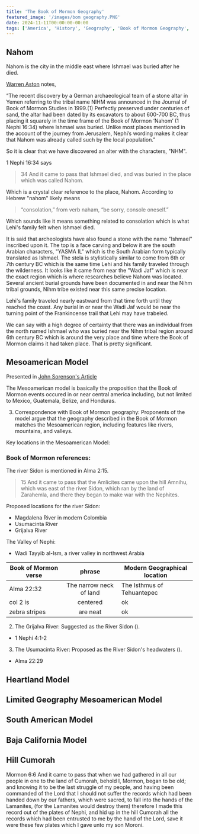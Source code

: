 ```yaml
---
title: 'The Book of Mormon Geography'
featured_image: '/images/bom geography.PNG'
date: 2024-11-11T00:00:00-00:00
tags: ['America', 'History', 'Geography', 'Book of Mormon Geography', 'Book of Mormon', 'Mesoamerican Model']
---
```


## Nahom

Nahom is the city in the middle east where Ishmael was buried after he died. 

[Warren Aston](www.lehistrail.com) notes,

“The recent discovery by a German archaeological team of a stone altar in Yemen referring to the tribal name NIHM was announced in the Journal of Book of Mormon Studies in 1999.(1) Perfectly preserved under centuries of sand, the altar had been dated by its excavators to about 600-700 BC, thus placing it squarely in the time frame of the Book of Mormon ‘Nahom’ (1 Nephi 16:34) where Ishmael was buried. Unlike most places mentioned in the account of the journey from Jerusalem, Nephi’s wording makes it clear that Nahom was already called such by the local population.”

So it is clear that we have discovered an alter with the characters, "NHM". 

1 Nephi 16:34 says

> 34 And it came to pass that Ishmael died, and was buried in the place which was called Nahom.

Which is a crystal clear reference to the place, Nahom. According to Hebrew "nahom" likely means 

> “consolation,” from verb naham, “be sorry, console oneself.”

Which sounds like it means something related to consolation which is what Lehi's family felt when Ishmael died. 

It is said that archeologists have also found a stone with the name "Ishmael" inscribed upon it. The top is a face carving and below it are the south Arabian characters, "YASMA IL" which is the South Arabian form typically translated as Ishmael. The stela is stylistically similar to come from 6th or 7th century BC which is the same time Lehi and his family traveled through the wilderness. It looks like it came from near the "Wadi Jaf" which is near the exact region which is where researches believe Nahom was located. Several ancient burial grounds have been documented in and near the Nihm tribal grounds, Nihm tribe existed near this same precise location. 

Lehi's family traveled nearly eastward from that time forth until they reached the coast. Any burial in or near the Wadi Jaf would be near the turning point of the Frankincense trail that Lehi may have trabeled. 

We can say with a high degree of certainty that there was an individual from the north named Ishmael who was buried near the Nihm tribal region around 6th century BC which is around the very place and time where the Book of Mormon claims it had taken place. That is pretty significant. 

## Mesoamerican Model

Presented in [John Sorenson's Article](https://archive.bookofmormoncentral.org/sites/default/files/archive-files/pdf/sorenson/2024-04-18/john_l._sorenson_mormons_map_2000.pdf)

The Mesoamerican model is basically the proposition that the Book of Mormon events occured in or near central america including, but not limited to Mexico, Guatemala, Belize, and Honduras.

3. Correspondence with Book of Mormon geography: Proponents of the model argue that the geography described in the Book of Mormon matches the Mesoamerican region, including features like rivers, mountains, and valleys.

Key locations in the Mesoamerican Model:

### Book of Mormon references:

The river Sidon is mentioned in Alma 2:15.

> 15 And it came to pass that the Amlicites came upon the hill Amnihu, which was east of the river Sidon, which ran by the land of Zarahemla, and there they began to make war with the Nephites.

Proposed locations for the river Sidon:

- Magdalena River in modern Colombia
- Usumacinta River
- Grijalva River

The Valley of Nephi:
- Wadi Tayyib al-Ism, a river valley in northwest Arabia

| Book of Mormon verse | phrase   |Modern Geographical location|
| -------------|:------------------: | --- |
| Alma 22:32|The narrow neck of land| The Isthmus of Tehuantepec |
| col 2 is|centered|ok|
| zebra stripes|are neat|ok|


2. The Grijalva River: Suggested as the River Sidon ().
- 1 Nephi 4:1-2

3. The Usumacinta River: Proposed as the River Sidon's headwaters ().
- Alma 22:29

## Heartland Model

## Limited Geography Mesoamerican Model

## South American Model

## Baja California Model

## Hill Cumorah

Mormon 6:6 And it came to pass that when we had gathered in all our people in one to the land of Cumorah, behold I, Mormon, began to be old; and knowing it to be the last struggle of my people, and having been commanded of the Lord that I should not suffer the records which had been handed down by our fathers, which were sacred, to fall into the hands of the Lamanites, (for the Lamanites would destroy them) therefore I made this record out of the plates of Nephi, and hid up in the hill Cumorah all the records which had been entrusted to me by the hand of the Lord, save it were these few plates which I gave unto my son Moroni.

